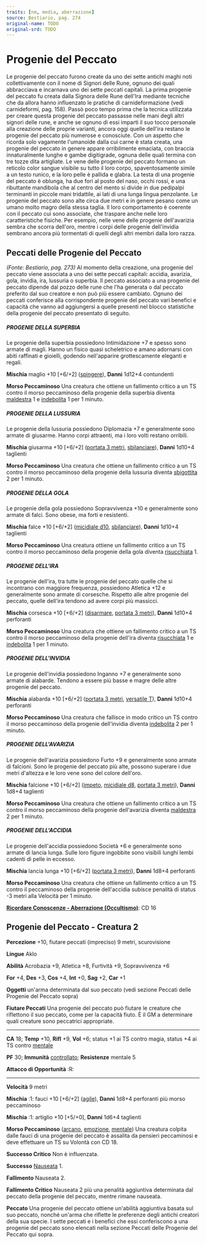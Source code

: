 ```yaml
---
traits: [nm, media, aberrazione]
source: Bestiario, pag. 274
original-name: TODO
original-srd: TODO
---
```


# Progenie del Peccato

Le progenie del peccato furono create da uno dei sette antichi maghi noti
collettivamente con il nome di Signori delle Rune, ognuno dei quali abbracciava
e incarnava uno dei sette peccati capitali. La prima progenie del peccato fu
creata dalla Signora delle Rune dell'Ira mediante tecniche che da allora hanno
influenzato le pratiche di carnideformazione (vedi carnideformi, pag. 158).
Passò poco tempo prima che la tecnica utilizzata per creare questa progenie del
peccato passasse nelle mani degli altri signori delle rune, e anche se ognuno di
essi impartì il suo tocco personale alla creazione delle proprie varianti,
ancora oggi quelle dell'ira restano le progenie del peccato più numerose e
conosciute. Con un aspetto che ricorda solo vagamente l'umanoide dalla cui carne
è stata creata, una progenie del peccato in genere appare orribilmente emaciata,
con braccia innaturalmente lunghe e gambe digitigrade, ognuna delle quali
termina con tre tozze dita artigliate. Le vene delle progenie del peccato
formano un reticolo color sangue visibile su tutto il loro corpo,
spaventosamente simile a un testo runico, e la loro pelle è pallida e glabra. La
testa di una progenie del peccato è oblunga, ha due fori al posto del naso,
occhi rossi, e una ributtante mandibola che al centro del mento si divide in due
pedipalpi terminanti in piccole mani tridattile, ai lati di una lunga lingua
penzolante. Le progenie del peccato sono alte circa due metri e in genere pesano
come un umano molto magro della stessa taglia. Il loro comportamento è coerente
con il peccato cui sono associate, che traspare anche nelle loro caratteristiche
fisiche. Per esempio, nelle vene delle progenie dell'avarizia sembra che scorra
dell'oro, mentre i corpi delle progenie dell'invidia sembrano ancora più
tormentati di quelli degli altri membri dalla loro razza.

## **Peccati delle Progenie del Peccato**

_(Fonte: Bestiario, pag. 273)_ Al momento della creazione, una progenie del
peccato viene associata a uno dei sette peccati capitali: accidia, avarizia,
gola, invidia, ira, lussuria o superbia. Il peccato associato a una progenie del
peccato dipende dal pozzo delle rune che l'ha generata o dal peccato preferito
dal suo creatore e non può più essere cambiato. Ognuno dei peccati conferisce
alla corrispondente progenie del peccato vari benefici e capacità che vanno ad
aggiungersi a quelle presenti nel blocco statistiche della progenie del peccato
presentato di seguito.

##### PROGENIE DELLA SUPERBIA

Le progenie della superbia possiedono Intimidazione +7 e spesso sono armate di
magli. Hanno un fisico quasi scheletrico e amano adornarsi con abiti raffinati e
gioielli, godendo nell'apparire grottescamente eleganti e regali.

**Mischia** maglio +10 \[+6/+2] ([spingere](/tratti/spingere)), **Danni** 1d12+4
contundenti

**Morso Peccaminoso** Una creatura che ottiene un fallimento critico a un TS
contro il morso peccaminoso della progenie della superbia diventa
[maldestra](/condizioni/maldestro) 1 e [indebolita](/condizioni/indebolito) 1
per 1 minuto.

##### PROGENIE DELLA LUSSURIA

Le progenie della lussuria possiedono Diplomazia +7 e generalmente sono armate
di giusarme. Hanno corpi attraenti, ma i loro volti restano orribili.

**Mischia** giusarma +10 \[+6/+2] ([portata 3 metri](/tratti/portata),
[sbilanciare](/tratti/sbilanciare)), **Danni** 1d10+4 taglienti

**Morso Peccaminoso** Una creatura che ottiene un fallimento critico a un TS
contro il morso peccaminoso della progenie della lussuria diventa
[sbigottita](/condizioni/sbigottito) 2 per 1 minuto.

##### PROGENIE DELLA GOLA

Le progenie della gola possiedono Sopravvivenza +10 e generalmente sono armate
di falci. Sono obese, ma forti e resistenti.

**Mischia** falce +10 \[+6/+2] ([micidiale d10](/tratti/micidiale),
[sbilanciare](/tratti/sbilanciare)), **Danni** 1d10+4 taglienti

**Morso Peccaminoso** Una creatura ottiene un fallimento critico a un TS contro
il morso peccaminoso della progenie della gola diventa
[risucchiata](/condizioni/risucchiato) 1.

##### PROGENIE DELL'IRA

Le progenie dell'ira, tra tutte le progenie del peccato quelle che si incontrano
con maggiore frequenza, possiedono Atletica +12 e generalmente sono armate di
corsesche. Rispetto alle altre progenie del peccato, quelle dell'ira tendono ad
avere corpi più massicci.

**Mischia** corsesca +10 \[+6/+2] ([disarmare](/tratti/disarmare),
[portata 3 metri](/tratti/portata)), **Danni** 1d10+4 perforanti

**Morso Peccaminoso** Una creatura che ottiene un fallimento critico a un TS
contro il morso peccaminoso della progenie dell'ira diventa
[risucchiata](/condizioni/risucchiato) 1 e [indebolita](/condizioni/indebolito)
1 per 1 minuto.

##### PROGENIE DELL'INVIDIA

Le progenie dell'invidia possiedono Inganno +7 e generalmente sono armate di
alabarde. Tendono a essere più basse e magre delle altre progenie del peccato.

**Mischia** alabarda +10 \[+6/+2] ([portata 3 metri](/tratti/portata),
[versatile T](/tratti/versatile)), **Danni** 1d10+4 perforanti

**Morso Peccaminoso** Una creatura che fallisce in modo critico un TS contro il
morso peccaminoso della progenie dell'invidia diventa
[indebolita](/condizioni/indebolito) 2 per 1 minuto.

##### PROGENIE DELL'AVARIZIA

Le progenie dell'avarizia possiedono Furto +9 e generalmente sono armate di
falcioni. Sono le progenie del peccato più alte, possono superare i due metri
d'altezza e le loro vene sono del colore dell'oro.

**Mischia** falcione +10 \[+6/+2] ([impeto](/tratti/impeto),
[micidiale d8](/tratti/micidiale), [portata 3 metri](/tratti/portata)),
**Danni** 1d8+4 taglienti

**Morso Peccaminoso** Una creatura che ottiene un fallimento critico a un TS
contro il morso peccaminoso della progenie dell'avarizia diventa
[maldestra](/condizioni/maldestro) 2 per 1 minuto.

##### PROGENIE DELL'ACCIDIA

Le progenie dell'accidia possiedono Società +6 e generalmente sono armate di
lancia lunga. Sulle loro figure ingobbite sono visibili lunghi lembi cadenti di
pelle in eccesso.

**Mischia** lancia lunga +10 \[+6/+2] ([portata 3 metri](/tratti/portata)),
**Danni** 1d8+4 perforanti

**Morso Peccaminoso** Una creatura che ottiene un fallimento critico a un TS
contro il peccaminoso della progenie dell'accidia subisce penalità di status -3
metri alla Velocità per 1 minuto.

**[Ricordare Conoscenze - Aberrazione (Occultismo)](/azioni/ricordare-conoscenze)**:
CD 16

## Progenie del Peccato - Creatura 2

**Percezione** +10, fiutare peccati (impreciso) 9 metri, scurovisione

**Lingue** Aklo

**Abilità** Acrobazia +9, Atletica +8, Furtività +9, Sopravvivenza +6

**For** +4, **Des** +3, **Cos** +4, **Int** +0, **Sag** +2, **Car** +1

**Oggetti** un'arma determinata dal suo peccato (vedi sezione Peccati delle
Progenie del Peccato sopra)

**Fiutare Peccati** Una progenie del peccato può fiutare le creature che
riflettono il suo peccato, come per la capacità fiuto. È il GM a determinare
quali creature sono peccatrici appropriate.

---

**CA** 18; **Temp** +10, **Rifl** +9, **Vol** +6; status +1 ai TS contro magia,
status +4 ai TS contro [mentale](/tratti/mentale)

**PF** 30; **Immunità** [controllato](/condizioni/controllato); **Resistenze**
mentale 5

**Attacco di Opportunità** :R:

---

**Velocità** 9 metri

**Mischia** :1: fauci +10 \[+6/+2] ([agile](/tratti/agile)), **Danni** 1d8+4
perforanti più morso peccaminoso

**Mischia** :1: artiglio +10 \[+5/+0], **Danni** 1d6+4 taglienti

**Morso Peccaminoso** ([arcano](/tratti/arcano), [emozione](/tratti/emozione),
[mentale](/tratti/mentale)) Una creatura colpita dalle fauci di una progenie del
peccato è assalita da pensieri peccaminosi e deve effettuare un TS su Volontà
con CD 18.

**Successo Critico** Non è influenzata.

**Successo** [Nauseata](/condizioni/nauseato) 1.

**Fallimento** Nauseata 2.

**Fallimento Critico** Nauseata 2 più una penalità aggiuntiva determinata dal
peccato della progenie del peccato, mentre rimane nauseata.

**Peccato** Una progenie del peccato ottiene un'abilità aggiuntiva basata sul
suo peccato, nonché un'arma che riflette le preferenze degli antichi creatori
della sua specie. I sette peccati e i benefici che essi conferiscono a una
progenie del peccato sono elencati nella sezione Peccati delle Progenie del
Peccato qui sopra.
